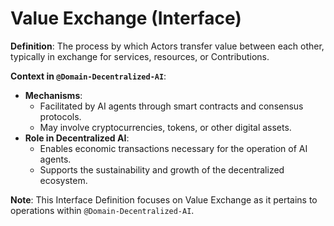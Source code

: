 # Value Exchange (Interface)

**Definition**: The process by which Actors transfer value between each other, typically in exchange for services, resources, or Contributions.

**Context in `@Domain-Decentralized-AI`**:

- **Mechanisms**:
  - Facilitated by AI agents through smart contracts and consensus protocols.
  - May involve cryptocurrencies, tokens, or other digital assets.
- **Role in Decentralized AI**:
  - Enables economic transactions necessary for the operation of AI agents.
  - Supports the sustainability and growth of the decentralized ecosystem.

**Note**: This Interface Definition focuses on Value Exchange as it pertains to operations within `@Domain-Decentralized-AI`. 